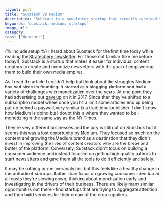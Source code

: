 ```yaml
---
layout: post
title: "Substack vs Medium"
description: "Substack is a newsletter startup that recently received $15M of funding and I can't help but compare it with Medium."
keywords: "substack, medium, startups"
image_url: 
category: 
tags: ["#product"]
---
```

{% include setup %}
I heard about Substack for the first time today while reading the [Stratechery newsletter](https://stratechery.com/2019/substack-raises-series-a-an-interview-with-substack-co-founders-christopher-best-and-hamish-mckenzie/). For those not familiar (like me before today!), Substack is a startup that makes it easier for individual content creators to create and monetize newsletters with the goal of empowering them to build their own media empires.

As I read the article I couldn't help but think about the struggles Medium has had since its founding. It started as a blogging platform and had a variety of challenges with monetization over the years. At one point they had advertising but [gave up](https://digiday.com/media/medium-gives-ad-sales-calling-system-broken/) on it in 2017. Since then they've shifted to a subscription model where once you hit a limit some articles end up being put up behind a paywall, very similar to a traditional publisher. I don't know how Medium is doing but I doubt this is where they wanted to be - monetizing in the same way as the NY Times.

They're very different businesses and the jury is still out on Substack but it seems this was a lost opportunity by Medium. They focused so much on the content and growing the Medium brand as a destination that they didn't invest in improving the lives of content creators who are the bread and butter of the platform. Conversely, Substack didn't focus on building a consumer audience and instead focused on getting high quality authors to start newsletters and gave them all the tools to do it efficiently and safely.

It may be nothing or me overanalyzing but this feels like a healthy change in the attitude of startups. Rather than focus on growing consumer attention at all costs they're slowing down, thinking about monetization early, and investigating in the drivers of their business. There are likely many similar opportunities out there - find startups that are trying to aggregate attention and then build services for their cream of the crop suppliers.

